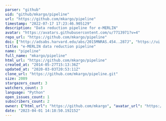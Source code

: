 ```yaml
---
parser: "github"
uid: "github/mkargo/pipeline"
url: "https://github.com/mkargo/pipeline"
timestamp: "2022-07-17 17:23:46.905129"
description: "Data reduction pipeline for e-MERLIN"
avatar: "https://avatars.githubusercontent.com/u/7713971?v=4"
repo_url: "https://github.com/mkargo/pipeline"
doi: ["http://adsabs.harvard.edu/abs/2015MNRAS.454..287J", "https://ui.adsabs.harvard.edu/abs/2014ascl.soft07017A/abstract"]
title: "e-MERLIN data reduction pipeline"
name: "pipeline"
full_name: "mkargo/pipeline"
html_url: "https://github.com/mkargo/pipeline"
created_at: "2014-05-27T15:13:36Z"
updated_at: "2020-03-03T20:53:11Z"
clone_url: "https://github.com/mkargo/pipeline.git"
size: 2089
stargazers_count: 3
watchers_count: 3
language: "Python"
open_issues_count: 1
subscribers_count: 2
owner: {"html_url": "https://github.com/mkargo", "avatar_url": "https://avatars.githubusercontent.com/u/7713971?v=4", "login": "mkargo", "type": "User"}
date: "2023-04-01 14:18:50.192152"
---
```

